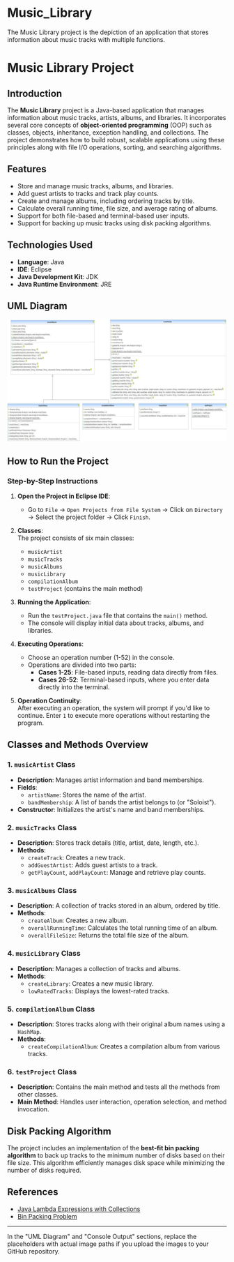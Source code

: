 # Music_Library
The Music Library project is the depiction of an application that stores information about music tracks with multiple functions.

# Music Library Project

## Introduction
The **Music Library** project is a Java-based application that manages information about music tracks, artists, albums, and libraries. It incorporates several core concepts of **object-oriented programming** (OOP) such as classes, objects, inheritance, exception handling, and collections. The project demonstrates how to build robust, scalable applications using these principles along with file I/O operations, sorting, and searching algorithms.

## Features
- Store and manage music tracks, albums, and libraries.
- Add guest artists to tracks and track play counts.
- Create and manage albums, including ordering tracks by title.
- Calculate overall running time, file size, and average rating of albums.
- Support for both file-based and terminal-based user inputs.
- Support for backing up music tracks using disk packing algorithms.

## Technologies Used
- **Language**: Java
- **IDE**: Eclipse
- **Java Development Kit**: JDK
- **Java Runtime Environment**: JRE

## UML Diagram
![UML Diagram](UML.png)  


## How to Run the Project
### Step-by-Step Instructions
1. **Open the Project in Eclipse IDE**:  
   - Go to `File` -> `Open Projects from File System` -> Click on `Directory` -> Select the project folder -> Click `Finish`.
  
2. **Classes**:  
   The project consists of six main classes:
   - `musicArtist`
   - `musicTracks`
   - `musicAlbums`
   - `musicLibrary`
   - `compilationAlbum`
   - `testProject` (contains the main method)

3. **Running the Application**:  
   - Run the `testProject.java` file that contains the `main()` method.
   - The console will display initial data about tracks, albums, and libraries.
  
4. **Executing Operations**:
   - Choose an operation number (1-52) in the console.
   - Operations are divided into two parts:
     - **Cases 1-25**: File-based inputs, reading data directly from files.
     - **Cases 26-52**: Terminal-based inputs, where you enter data directly into the terminal.

5. **Operation Continuity**:  
   After executing an operation, the system will prompt if you'd like to continue. Enter `1` to execute more operations without restarting the program.

## Classes and Methods Overview

### 1. `musicArtist` Class
- **Description**: Manages artist information and band memberships.
- **Fields**:
  - `artistName`: Stores the name of the artist.
  - `bandMembership`: A list of bands the artist belongs to (or "Soloist").
- **Constructor**: Initializes the artist's name and band memberships.

### 2. `musicTracks` Class
- **Description**: Stores track details (title, artist, date, length, etc.).
- **Methods**:
  - `createTrack`: Creates a new track.
  - `addGuestArtist`: Adds guest artists to a track.
  - `getPlayCount`, `addPlayCount`: Manage and retrieve play counts.
  
### 3. `musicAlbums` Class
- **Description**: A collection of tracks stored in an album, ordered by title.
- **Methods**:
  - `createAlbum`: Creates a new album.
  - `overallRunningTime`: Calculates the total running time of an album.
  - `overallFileSize`: Returns the total file size of the album.
  
### 4. `musicLibrary` Class
- **Description**: Manages a collection of tracks and albums.
- **Methods**:
  - `createLibrary`: Creates a new music library.
  - `lowRatedTracks`: Displays the lowest-rated tracks.

### 5. `compilationAlbum` Class
- **Description**: Stores tracks along with their original album names using a `HashMap`.
- **Methods**:
  - `createCompilationAlbum`: Creates a compilation album from various tracks.

### 6. `testProject` Class
- **Description**: Contains the main method and tests all the methods from other classes.
- **Main Method**: Handles user interaction, operation selection, and method invocation.

## Disk Packing Algorithm
The project includes an implementation of the **best-fit bin packing algorithm** to back up tracks to the minimum number of disks based on their file size. This algorithm efficiently manages disk space while minimizing the number of disks required.

## References
- [Java Lambda Expressions with Collections](https://www.geeksforgeeks.org/java-lambda-expression-with-collections/)
- [Bin Packing Problem](https://www.geeksforgeeks.org/bin-packing-problem-minimize-number-of-used-bins/)

---

In the "UML Diagram" and "Console Output" sections, replace the placeholders with actual image paths if you upload the images to your GitHub repository.
